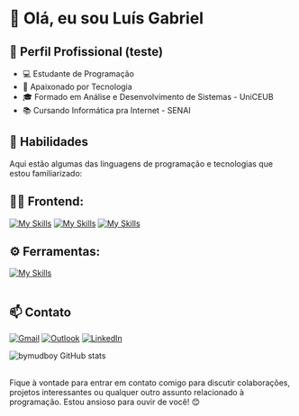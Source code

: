 # 👋 Olá, eu sou Luís Gabriel

## 💼 Perfil Profissional (teste)

- 💻 Estudante de Programação
- 🌱 Apaixonado por Tecnologia
- 🎓 Formado em Análise e Desenvolvimento de Sistemas - UniCEUB
- 📚 Cursando Informática pra Internet - SENAI

## 🚀 Habilidades

Aqui estão algumas das linguagens de programação e tecnologias que estou familiarizado:

## 👨‍💻 Frontend: 
[![My Skills](https://skillicons.dev/icons?i=html)](https://skillicons.dev)
[![My Skills](https://skillicons.dev/icons?i=css)](https://skillicons.dev)
[![My Skills](https://skillicons.dev/icons?i=javascript)](https://skillicons.dev)


## ⚙️ Ferramentas:
[![My Skills](https://skillicons.dev/icons?i=vscode,git,github)](https://skillicons.dev)<br><br>

## 📫 Contato

[![Gmail](https://img.shields.io/badge/Gmail-D14836?style=for-the-badge&logo=gmail&logoColor=white)](mailto:luisgabrielhigh@gmail.com)
[![Outlook](https://img.shields.io/badge/Outlook-0078D4?style=for-the-badge&logo=microsoft-outlook&logoColor=white)](mailto:luis.high@hotmail.com)
[![LinkedIn](https://img.shields.io/badge/LinkedIn-0A66C2?style=for-the-badge&logo=linkedin&logoColor=white)](https://www.linkedin.com/in/byluisgabriel)


![bymudboy GitHub stats](https://github-readme-stats.vercel.app/api?username=bymudboy&show_icons=true&theme=dark) <br><br>

Fique à vontade para entrar em contato comigo para discutir colaborações, projetos interessantes ou qualquer outro assunto relacionado à programação. Estou ansioso para ouvir de você! 😊
